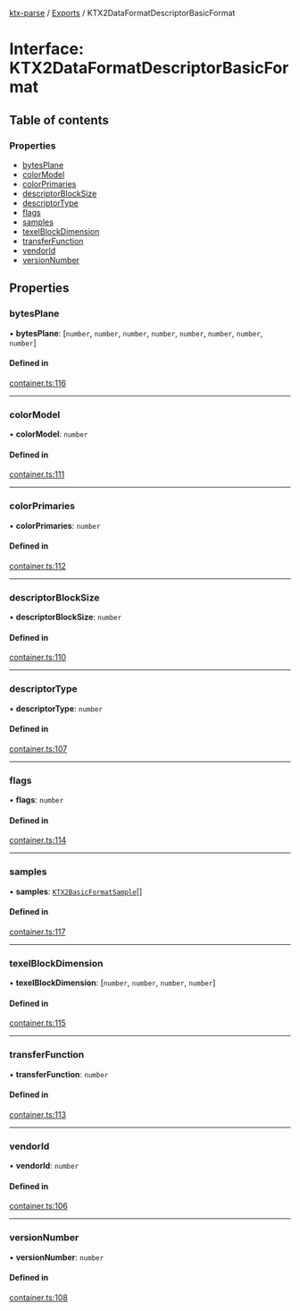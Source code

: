 [ktx-parse](../README.md) / [Exports](../modules.md) / KTX2DataFormatDescriptorBasicFormat

# Interface: KTX2DataFormatDescriptorBasicFormat

## Table of contents

### Properties

- [bytesPlane](KTX2DataFormatDescriptorBasicFormat.md#bytesplane)
- [colorModel](KTX2DataFormatDescriptorBasicFormat.md#colormodel)
- [colorPrimaries](KTX2DataFormatDescriptorBasicFormat.md#colorprimaries)
- [descriptorBlockSize](KTX2DataFormatDescriptorBasicFormat.md#descriptorblocksize)
- [descriptorType](KTX2DataFormatDescriptorBasicFormat.md#descriptortype)
- [flags](KTX2DataFormatDescriptorBasicFormat.md#flags)
- [samples](KTX2DataFormatDescriptorBasicFormat.md#samples)
- [texelBlockDimension](KTX2DataFormatDescriptorBasicFormat.md#texelblockdimension)
- [transferFunction](KTX2DataFormatDescriptorBasicFormat.md#transferfunction)
- [vendorId](KTX2DataFormatDescriptorBasicFormat.md#vendorid)
- [versionNumber](KTX2DataFormatDescriptorBasicFormat.md#versionnumber)

## Properties

### bytesPlane

• **bytesPlane**: [`number`, `number`, `number`, `number`, `number`, `number`, `number`, `number`]

#### Defined in

[container.ts:116](https://github.com/donmccurdy/KTX-Parse/blob/2a26ab1/src/container.ts#L116)

___

### colorModel

• **colorModel**: `number`

#### Defined in

[container.ts:111](https://github.com/donmccurdy/KTX-Parse/blob/2a26ab1/src/container.ts#L111)

___

### colorPrimaries

• **colorPrimaries**: `number`

#### Defined in

[container.ts:112](https://github.com/donmccurdy/KTX-Parse/blob/2a26ab1/src/container.ts#L112)

___

### descriptorBlockSize

• **descriptorBlockSize**: `number`

#### Defined in

[container.ts:110](https://github.com/donmccurdy/KTX-Parse/blob/2a26ab1/src/container.ts#L110)

___

### descriptorType

• **descriptorType**: `number`

#### Defined in

[container.ts:107](https://github.com/donmccurdy/KTX-Parse/blob/2a26ab1/src/container.ts#L107)

___

### flags

• **flags**: `number`

#### Defined in

[container.ts:114](https://github.com/donmccurdy/KTX-Parse/blob/2a26ab1/src/container.ts#L114)

___

### samples

• **samples**: [`KTX2BasicFormatSample`](KTX2BasicFormatSample.md)[]

#### Defined in

[container.ts:117](https://github.com/donmccurdy/KTX-Parse/blob/2a26ab1/src/container.ts#L117)

___

### texelBlockDimension

• **texelBlockDimension**: [`number`, `number`, `number`, `number`]

#### Defined in

[container.ts:115](https://github.com/donmccurdy/KTX-Parse/blob/2a26ab1/src/container.ts#L115)

___

### transferFunction

• **transferFunction**: `number`

#### Defined in

[container.ts:113](https://github.com/donmccurdy/KTX-Parse/blob/2a26ab1/src/container.ts#L113)

___

### vendorId

• **vendorId**: `number`

#### Defined in

[container.ts:106](https://github.com/donmccurdy/KTX-Parse/blob/2a26ab1/src/container.ts#L106)

___

### versionNumber

• **versionNumber**: `number`

#### Defined in

[container.ts:108](https://github.com/donmccurdy/KTX-Parse/blob/2a26ab1/src/container.ts#L108)
